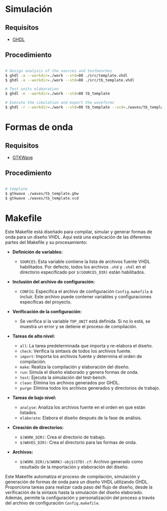 # Simulación

## Requisitos

- [GHDL](http://ghdl.free.fr/)

## Procedimiento

```bash

# Design analysis of the sources and testbenches
$ ghdl -a --workdir=./work --std=08 ./src/template.vhdl
$ ghdl -a --workdir=./work --std=08 ./src/tb_template.vhdl

# Test units elaboration
$ ghdl -e --workdir=./work --std=08 tb_template

# Execute the simulation and export the waveforms
$ ghdl -r --workdir=./work --std=08 tb_template --vcd=./waves/tb_template.vcd --wave=./waves/tb_template.ghw --stop-time=100ns

```

# Formas de onda

## Requisitos

- [GTKWave](http://gtkwave.sourceforge.net/)

## Procedimiento

```bash 

# template
$ gtkwave ./waves/tb_template.ghw
$ gtkwave ./waves/tb_template.vcd

```
# Makefile

Este Makefile está diseñado para compilar, simular y generar formas de onda para un diseño VHDL. Aquí está una explicación de las diferentes partes del Makefile y su procesamiento:

- **Definición de variables:**
    
    - `SOURCES`: Esta variable contiene la lista de archivos fuente VHDL habilitados. Por defecto, todos los archivos `.vhd` y `.vhdl` en el directorio especificado por `$(SOURCES_DIR)` están habilitados.
- **Inclusión del archivo de configuración:**
    
    - `CONFIG`: Especifica el archivo de configuración `Config.makefile` a incluir. Este archivo puede contener variables y configuraciones específicas del proyecto.
- **Verificación de la configuración:**
    
    - Se verifica si la variable `TOP_UNIT` está definida. Si no lo está, se muestra un error y se detiene el proceso de compilación.
- **Tareas de alto nivel:**
    
    - `all`: La tarea predeterminada que importa y re-elabora el diseño.
    - `check`: Verifica la sintaxis de todos los archivos fuente.
    - `import`: Importa los archivos fuente y determina el orden de compilación.
    - `make`: Realiza la compilación y elaboración del diseño.
    - `run`: Simula el diseño elaborado y genera formas de onda.
    - `test`: Ejecuta la simulación del test-bench.
    - `clean`: Elimina los archivos generados por GHDL.
    - `purge`: Elimina todos los archivos generados y directorios de trabajo.
- **Tareas de bajo nivel:**
    
    - `analyse`: Analiza los archivos fuente en el orden en que están listados.
    - `elaborate`: Elabora el diseño después de la fase de análisis.
- **Creación de directorios:**
    
    - `$(WORK_DIR)`: Crea el directorio de trabajo.
    - `$(WAVES_DIR)`: Crea el directorio para las formas de onda.
- **Archivos:**
    
    - `$(WORK_DIR)/$(WORK)-obj$(STD).cf`: Archivo generado como resultado de la importación y elaboración del diseño.

Este Makefile automatiza el proceso de compilación, simulación y generación de formas de onda para un diseño VHDL utilizando GHDL. Proporciona tareas para realizar cada paso del flujo de diseño, desde la verificación de la sintaxis hasta la simulación del diseño elaborado. Además, permite la configuración y personalización del proceso a través del archivo de configuración `Config.makefile`.
